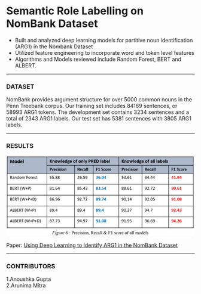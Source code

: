 # Semantic Role Labelling on NomBank Dataset
 
* Built and analyzed deep learning models for partitive noun identification (ARG1) in the Nombank Dataset
* Utilized feature engineering to incorporate word and token level features
* Algorithms and Models reviewed include Random Forest, BERT and ALBERT.

---
### DATASET

NomBank provides argument structure for over 5000 common nouns in the Penn Treebank corpus.
Our training set includes 84169 sentences, or
58993 ARG1 tokens. The development set
contains 3234 sentences and a total of 2343
ARG1 labels. Our test set has 5381 sentences
with 3805 ARG1 labels.

---

### RESULTS
![Results](Results.png)

Paper: <a href="https://drive.google.com/file/d/1oSSYjcFjBh8p4mo_gUisLHmg32Sm934s/view?usp=drive_link" target="_blank">Using Deep Learning to Identify ARG1 in the NomBank Dataset </a>

---
### CONTRIBUTORS
1.Anoushka Gupta  <br>
2.Arunima Mitra 
